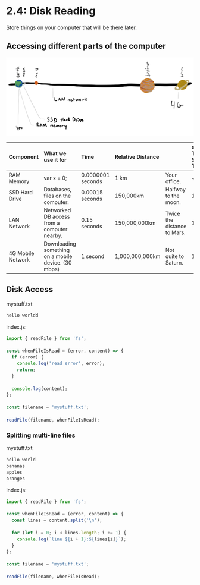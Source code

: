 # 2.4: Disk Reading

Store things on your computer that will be there later.

## Accessing different parts of the computer

![](../.gitbook/assets/my-document-2-2.jpg)

| Component         | What we use it for                                    | Time              | Relative Distance |                             | x Times Slower Than |
| :---------------- | :---------------------------------------------------- | :---------------- | :---------------- | :-------------------------- | :------------------ |
| RAM Memory        | var x = 0;                                            | 0.0000001 seconds | 1 km              | Your office.                | ~                   |
| SSD Hard Drive    | Databases, files on the computer.                     | 0.00015 seconds   | 150,000km         | Halfway to the moon.        | 10³                 |
| LAN Network       | Networked DB access from a computer nearby.           | 0.15 seconds      | 150,000,000km     | Twice the distance to Mars. | 10⁸                 |
| 4G Mobile Network | Downloading something on a mobile device. \(30 mbps\) | 1 second          | 1,000,000,000km   | Not quite to Saturn.        | 10⁹                 |

## Disk Access

mystuff.txt

```javascript
hello worldd
```

index.js:

```javascript
import { readFile } from 'fs';

const whenFileIsRead = (error, content) => {
  if (error) {
    console.log('read error', error);
    return;
  }

  console.log(content);
};

const filename = 'mystuff.txt';

readFile(filename, whenFileIsRead);
```

### Splitting multi-line files

mystuff.txt

```javascript
hello world
bananas
apples
oranges
```

index.js:

```javascript
import { readFile } from 'fs';

const whenFileIsRead = (error, content) => {
  const lines = content.split('\n');

  for (let i = 0; i < lines.length; i += 1) {
    console.log(`line ${i + 1}:${lines[i]}`);
  }
};

const filename = 'mystuff.txt';

readFile(filename, whenFileIsRead);
```
